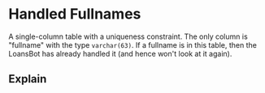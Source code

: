 # Handled Fullnames

A single-column table with a uniqueness constraint. The only column is
"fullname" with the type `varchar(63)`. If a fullname is in this table, then
the LoansBot has already handled it (and hence won't look at it again).

## Explain

```text
```
